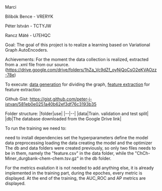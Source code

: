 Marci

Bilibók Bence - VRERYK

Péter István - TCTYJW

Rancz Máté - U7EHQC

Goal: The goal of this project is to realize a learning based on Variational Graph AutoEncoders. 

Achievements: For the moment the data collection is realized, extracted from a .xml file from our source. 
(https://drive.google.com/drive/folders/1hZa_Vc9dZf_oyNjQoCsO2eKVAOzz-78e)

To execute: [data generation](data_generation.ipynb) for dividing the graph, [feature extraction](creating_features.ipynb) for feature extraction

Github Gist: https://gist.github.com/peter-i-istvan/581eb0e0251a40b62ef3df76c3193b35

Folder structure:
|folder|use|
|--|--|
|data|Train. validation and test split|
|db|The database downloaded from the Google Drive link|

To run the training we need to:

need to install dependencies
set the hyperparameters
define the model
data preprocessing
loading the data
creating the model and the optimizer
The db and data folders were created previously, so only two files needs to be in them, namely the "feature.csv" in the data folder, while the "ChCh-Miner_durgbank-chem-chem.tsv.gz" in the db folder.

For the metrics evalution it is not needed to add anything else, it is already implemented in the training part, during the epoches, every metric is displayed. At the end of the training, the AUC_ROC and AP metrics are displayed.
